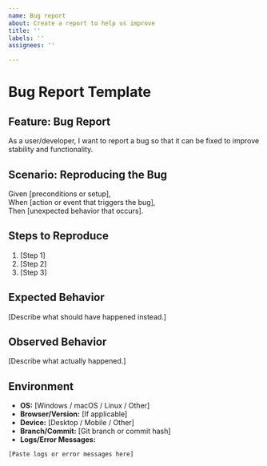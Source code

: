 ```yaml
---
name: Bug report
about: Create a report to help us improve
title: ''
labels: ''
assignees: ''

---
```


# Bug Report Template

## Feature: Bug Report
As a user/developer, I want to report a bug so that it can be fixed to improve stability and functionality.

## Scenario: Reproducing the Bug
Given [preconditions or setup],  
When [action or event that triggers the bug],  
Then [unexpected behavior that occurs].

## Steps to Reproduce
1. [Step 1]
2. [Step 2]
3. [Step 3]

## Expected Behavior
[Describe what should have happened instead.]

## Observed Behavior
[Describe what actually happened.]

## Environment
- **OS:** [Windows / macOS / Linux / Other]  
- **Browser/Version:** [If applicable]  
- **Device:** [Desktop / Mobile / Other]  
- **Branch/Commit:** [Git branch or commit hash]  
- **Logs/Error Messages:**  
```plaintext
[Paste logs or error messages here]
